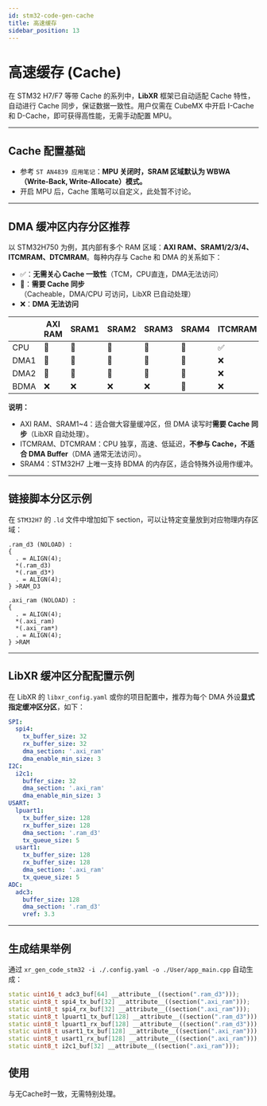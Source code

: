 ```yaml
---
id: stm32-code-gen-cache
title: 高速缓存
sidebar_position: 13
---
```


# 高速缓存 (Cache)

在 STM32 H7/F7 等带 Cache 的系列中，**LibXR** 框架已自动适配 Cache 特性，自动进行 Cache 同步，保证数据一致性。用户仅需在 CubeMX 中开启 I-Cache 和 D-Cache，即可获得高性能，无需手动配置 MPU。

---

## Cache 配置基础

- 参考 `ST AN4839 应用笔记`：**MPU 关闭时，SRAM 区域默认为 WBWA（Write-Back, Write-Allocate）模式。**
- 开启 MPU 后，Cache 策略可以自定义，此处暂不讨论。

---

## DMA 缓冲区内存分区推荐

以 STM32H750 为例，其内部有多个 RAM 区域：**AXI RAM、SRAM1/2/3/4、ITCMRAM、DTCMRAM**。每种内存与 Cache 和 DMA 的关系如下：

- ✅：**无需关心 Cache 一致性**（TCM，CPU直连，DMA无法访问）
- 🔄：**需要 Cache 同步**（Cacheable，DMA/CPU 可访问，LibXR 已自动处理）
- ❌：**DMA 无法访问**

|      | AXI RAM | SRAM1 | SRAM2 | SRAM3 | SRAM4 | ITCMRAM | DTCMRAM |
| ---- | ------- | ----- | ----- | ----- | ----- | ------- | ------- |
| CPU  | 🔄       | 🔄     | 🔄     | 🔄     | 🔄     | ✅       | ✅       |
| DMA1 | 🔄       | 🔄     | 🔄     | 🔄     | 🔄     | ❌       | ❌       |
| DMA2 | 🔄       | 🔄     | 🔄     | 🔄     | 🔄     | ❌       | ❌       |
| BDMA | ❌       | ❌     | ❌     | ❌     | 🔄     | ❌       | ❌       |

**说明：**
- AXI RAM、SRAM1~4：适合做大容量缓冲区，但 DMA 读写时**需要 Cache 同步**（LibXR 自动处理）。
- ITCMRAM、DTCMRAM：CPU 独享，高速、低延迟，**不参与 Cache，不适合 DMA Buffer**（DMA 通常无法访问）。
- SRAM4：STM32H7 上唯一支持 BDMA 的内存区，适合特殊外设用作缓冲。

---

## 链接脚本分区示例

在 `STM32H7` 的 `.ld` 文件中增加如下 section，可以让特定变量放到对应物理内存区域：

```ld
.ram_d3 (NOLOAD) : 
{
  . = ALIGN(4);
  *(.ram_d3)
  *(.ram_d3*)
  . = ALIGN(4);
} >RAM_D3

.axi_ram (NOLOAD) :
{
  . = ALIGN(4);
  *(.axi_ram)
  *(.axi_ram*)
  . = ALIGN(4);
} >RAM
```

---

## LibXR 缓冲区分配配置示例

在 LibXR 的 `libxr_config.yaml` 或你的项目配置中，推荐为每个 DMA 外设**显式指定缓冲区分区**，如下：

```yaml
SPI:
  spi4:
    tx_buffer_size: 32
    rx_buffer_size: 32
    dma_section: '.axi_ram'
    dma_enable_min_size: 3
I2C:
  i2c1:
    buffer_size: 32
    dma_section: '.axi_ram'
    dma_enable_min_size: 3
USART:
  lpuart1:
    tx_buffer_size: 128
    rx_buffer_size: 128
    dma_section: '.ram_d3'
    tx_queue_size: 5
  usart1:
    tx_buffer_size: 128
    rx_buffer_size: 128
    dma_section: '.axi_ram'
    tx_queue_size: 5
ADC:
  adc3:
    buffer_size: 128
    dma_section: '.ram_d3'
    vref: 3.3
```

---

## 生成结果举例

通过 `xr_gen_code_stm32 -i ./.config.yaml -o ./User/app_main.cpp` 自动生成：

```cpp
static uint16_t adc3_buf[64] __attribute__((section(".ram_d3")));
static uint8_t spi4_tx_buf[32] __attribute__((section(".axi_ram")));
static uint8_t spi4_rx_buf[32] __attribute__((section(".axi_ram")));
static uint8_t lpuart1_tx_buf[128] __attribute__((section(".ram_d3")));
static uint8_t lpuart1_rx_buf[128] __attribute__((section(".ram_d3")));
static uint8_t usart1_tx_buf[128] __attribute__((section(".axi_ram")));
static uint8_t usart1_rx_buf[128] __attribute__((section(".axi_ram")));
static uint8_t i2c1_buf[32] __attribute__((section(".axi_ram")));
```

## 使用

与无Cache时一致，无需特别处理。
